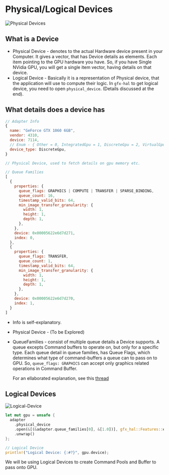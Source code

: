 # Physical/Logical Devices

![Physical Devices](https://user-images.githubusercontent.com/11786283/77244925-8bf4bb80-6c40-11ea-85f4-1a0f833ce834.png)

## What is a Device

* Physical Device - denotes to the actual Hardware device present in your Computer. It gives
  a vector, that has Device details as elements. Each item pointing to the GPU hardware you have.
  So, if you have Single NVidia GPU, you will get a single item vector, having details on that device.
* Logical Device - Basically it is a representation of Physical device, that the application will use
  to compute their logic. In `gfx-hal` to get logical device, you need to open `physical_device`.
  (Details discussed at the end).

## What details does a device has

```js
// Adapter Info
{
  name: "GeForce GTX 1060 6GB",
  vendor: 4310,
  device: 7114,
  // Enum - { Other = 0, IntegratedGpu = 1, DiscreteGpu = 2, VirtualGpu = 3, Cpu = 4 }
  device_type: DiscreteGpu,
}

// Physical Device, used to fetch details on gpu memory etc.

// Queue Families
[
  {
    properties: {
      queue_flags: GRAPHICS | COMPUTE | TRANSFER | SPARSE_BINDING,
      queue_count: 16,
      timestamp_valid_bits: 64,
      min_image_transfer_granularity: {
        width: 1,
        height: 1,
        depth: 1,
      },
    },
    device: 0x00005622e6d7d271,
    index: 0,
  },
  {
    properties: {
      queue_flags: TRANSFER,
      queue_count: 1,
      timestamp_valid_bits: 64,
      min_image_transfer_granularity: {
        width: 1,
        height: 1,
        depth: 1,
      },
    },
    device: 0x00005622e6d7d270,
    index: 1,
  }
]
```

* Info is self-explanatory.
* Physical Device - (To be Explored)
* QueueFamilies - consist of multiple queue details a Device supports. A queue excepts Command buffers
  to operate on, but only for a specific type. Each queue detail in queue families, has Queue Flags,
  which determines what type of command-buffers a queue can to pass on to GPU.
  So, `queue_flags: GRAPHICS` can accept only graphics related operations in Command Buffer.

  For an ellaborated explanation, see this [thread](https://stackoverflow.com/a/55273688/2849127)

## Logical Devices

![Logical-Device](https://user-images.githubusercontent.com/11786283/77247969-01ba5080-6c5c-11ea-8202-3c83e1a25b51.png)

```rs
let mut gpu = unsafe {
  adapter
    .physical_device
    .open(&[(&adapter.queue_families[0], &[1.0])], gfx_hal::Features::empty())
    .unwrap()
};

// Logical Device
println!("Logical Device: {:#?}", gpu.device);
```

We will be using Logical Devices to create Command Pools and Buffer to pass onto GPU.
